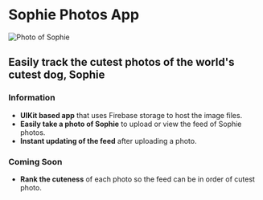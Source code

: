 # Sophie Photos App

![Photo of Sophie](images/sophie.jpg)

## Easily track the cutest photos of the world's cutest dog, Sophie

### Information

- **UIKit based app** that uses Firebase storage to host the image files.
- **Easily take a photo of Sophie** to upload or view the feed of Sophie photos.
- **Instant updating of the feed** after uploading a photo.

### Coming Soon

- **Rank the cuteness** of each photo so the feed can be in order of cutest photo.
